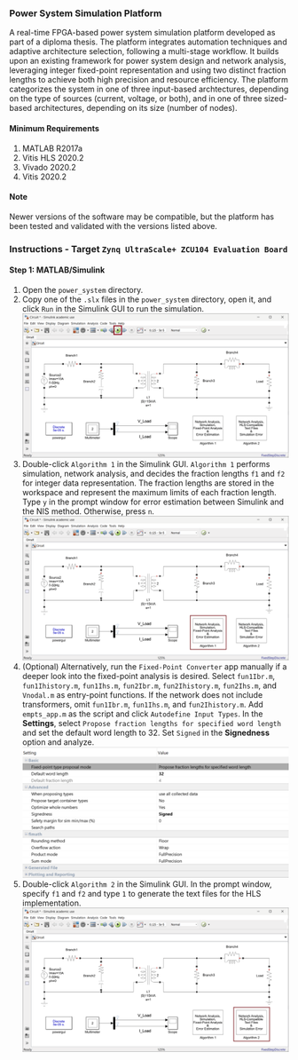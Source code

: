 ### Power System Simulation Platform
A real-time FPGA-based power system simulation platform developed as part of a diploma thesis. The platform integrates automation techniques and adaptive architecture selection, following a multi-stage workflow. It builds upon an existing framework for power system design and network analysis, leveraging integer fixed-point representation and using two distinct fraction lengths to achieve both high precision and resource efficiency. The platform categorizes the system in one of three input-based archtectures, depending on the type of sources (current, voltage, or both), and in one of three sized-based architectures, depending on its size (number of nodes).

#### Minimum Requirements
1. MATLAB R2017a
2. Vitis HLS 2020.2
3. Vivado 2020.2
4. Vitis 2020.2

#### Note
Newer versions of the software may be compatible, but the platform has been tested and validated with the versions listed above.

### Instructions - Target `Zynq UltraScale+ ZCU104 Evaluation Board`

#### Step 1: MATLAB/Simulink
1. Open the `power_system` directory.
2. Copy one of the `.slx` files in the `power_system` directory, open it, and click `Run` in the Simulink GUI to run the simulation.
![simulation.png](./images/simulink/simulation.png)
3. Double-click `Algorithm 1` in the Simulink GUI. `Algorithm 1` performs simulation, network analysis, and decides the fraction lengths `f1` and `f2` for integer data representation. The fraction lengths are stored in the workspace and represent the maximum limits of each fraction length. Type `y` in the prompt window for error estimation between Simulink and the NIS method. Otherwise, press `n`.
![algorithm_1.png](./images/simulink/algorithm_1.png) 
4. (Optional) Alternatively, run the `Fixed-Point Converter` app manually if a deeper look into the fixed-point analysis is desired. Select `fun1Ibr.m`, `fun1Ihistory.m`, `fun1Ihs.m`, `fun2Ibr.m`, `fun2Ihistory.m`, `fun2Ihs.m`, and `Vnodal.m` as entry-point functions. If the network does not include transformers, omit `fun1Ibr.m`, `fun1Ihs.m`, and `fun2Ihistory.m`. Add `empts_app.m` as the script and click `Autodefine Input Types`. In the **Settings**, select `Propose fraction lengths for specified word length` and set the default word length to 32. Set `Signed` in the **Signedness** option and analyze.
![fixed_point.png](./images/simulink/fixed_point.png) 
5. Double-click `Algorithm 2` in the Simulink GUI. In the prompt window, specify `f1` and `f2` and type `1` to generate the text files for the HLS implementation.
![algorithm_2.png](./images/simulink/algorithm_2.png) 

